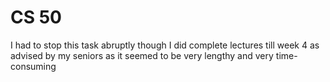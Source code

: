 # CS 50

I had to stop this task abruptly though I did complete lectures till week 4 as advised by my seniors as it seemed to be very lengthy and very time-consuming
